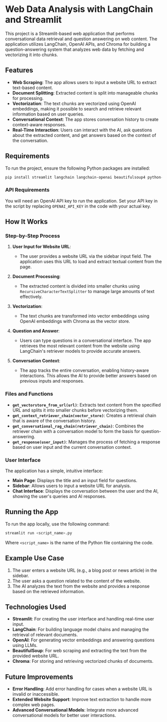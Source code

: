 # Web Data Analysis with LangChain and Streamlit

This project is a Streamlit-based web application that performs conversational data retrieval and question answering on web content. The application utilizes LangChain, OpenAI APIs, and Chroma for building a question-answering system that analyzes web data by fetching and vectorizing it into chunks.

## Features

- **Web Scraping**: The app allows users to input a website URL to extract text-based content.
- **Document Splitting**: Extracted content is split into manageable chunks for processing.
- **Vectorization**: The text chunks are vectorized using OpenAI embeddings, making it possible to search and retrieve relevant information based on user queries.
- **Conversational Context**: The app stores conversation history to create context-aware responses.
- **Real-Time Interaction**: Users can interact with the AI, ask questions about the extracted content, and get answers based on the context of the conversation.
  
## Requirements

To run the project, ensure the following Python packages are installed:

```bash
pip install streamlit langchain langchain-openai beautifulsoup4 python-dotenv chromadb
```

### API Requirements

You will need an OpenAI API key to run the application. Set your API key in the script by replacing `OPENAI_API_KEY` in the code with your actual key.

## How It Works

### Step-by-Step Process

1. **User Input for Website URL**:
   - The user provides a website URL via the sidebar input field. The application uses this URL to load and extract textual content from the page.
   
2. **Document Processing**:
   - The extracted content is divided into smaller chunks using `RecursiveCharacterTextSplitter` to manage large amounts of text effectively.
   
3. **Vectorization**:
   - The text chunks are transformed into vector embeddings using OpenAI embeddings with Chroma as the vector store.

4. **Question and Answer**:
   - Users can type questions in a conversational interface. The app retrieves the most relevant content from the website using LangChain's retriever models to provide accurate answers.
   
5. **Conversation Context**:
   - The app tracks the entire conversation, enabling history-aware interactions. This allows the AI to provide better answers based on previous inputs and responses.

### Files and Functions

- **`get_vectorstore_from_url(url)`**: Extracts text content from the specified URL and splits it into smaller chunks before vectorizing them.
- **`get_context_retriever_chain(vector_store)`**: Creates a retrieval chain that is aware of the conversation history.
- **`get_conversational_rag_chain(retriever_chain)`**: Combines the retriever chain with a conversation model to form the basis for question-answering.
- **`get_response(user_input)`**: Manages the process of fetching a response based on user input and the current conversation context.
  
### User Interface

The application has a simple, intuitive interface:
- **Main Page**: Displays the title and an input field for questions.
- **Sidebar**: Allows users to input a website URL for analysis.
- **Chat Interface**: Displays the conversation between the user and the AI, showing the user's queries and AI responses.

## Running the App

To run the app locally, use the following command:

```bash
streamlit run <script_name>.py
```

Where `<script_name>` is the name of the Python file containing the code.

## Example Use Case

1. The user enters a website URL (e.g., a blog post or news article) in the sidebar.
2. The user asks a question related to the content of the website.
3. The AI analyzes the text from the website and provides a response based on the retrieved information.

## Technologies Used

- **Streamlit**: For creating the user interface and handling real-time user input.
- **LangChain**: For building language model chains and managing the retrieval of relevant documents.
- **OpenAI**: For generating vector embeddings and answering questions using LLMs.
- **BeautifulSoup**: For web scraping and extracting the text from the provided website URL.
- **Chroma**: For storing and retrieving vectorized chunks of documents.


## Future Improvements

- **Error Handling**: Add error handling for cases when a website URL is invalid or inaccessible.
- **Extended Website Support**: Improve text extraction to handle more complex web pages.
- **Advanced Conversational Models**: Integrate more advanced conversational models for better user interactions.


